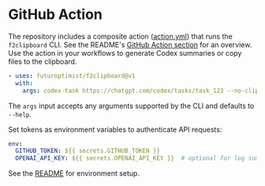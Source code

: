 # GitHub Action

The repository includes a composite action ([action.yml](../action.yml)) that runs the
`f2clipboard` CLI. See the README's [GitHub Action section](../README.md#github-action) for an
overview. Use the action in your workflows to generate Codex summaries or copy files to the
clipboard.

```yaml
- uses: futuroptimist/f2clipboard@v1
  with:
    args: codex-task https://chatgpt.com/codex/tasks/task_123 --no-clipboard
```

The `args` input accepts any arguments supported by the CLI and defaults to
`--help`.

Set tokens as environment variables to authenticate API requests:

```yaml
env:
  GITHUB_TOKEN: ${{ secrets.GITHUB_TOKEN }}
  OPENAI_API_KEY: ${{ secrets.OPENAI_API_KEY }}  # optional for log summarisation
```

See the [README](../README.md#getting-started) for environment setup.

